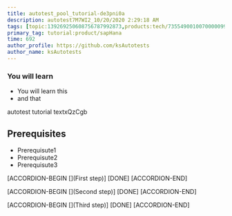 ```yaml
---
title: autotest_pool_tutorial-de3pni0a
description: autotest7M7WI2_10/20/2020 2:29:18 AM
tags: [topic:139269250608756787992873,products:tech/73554900100700000996,tutorial:experience/advanced]
primary_tag: tutorial:product/sapHana
time: 692
author_profile: https://github.com/ksAutotests
author_name: ksAutotests
---
```

### You will learn
- You will learn this
- and that

autotest tutorial textxQzCgb

## Prerequisites
- Prerequisute1
- Prerequisute2
- Prerequisute3

[ACCORDION-BEGIN [](First step)]
[DONE]
[ACCORDION-END]

[ACCORDION-BEGIN [](Second step)]
[DONE]
[ACCORDION-END]

[ACCORDION-BEGIN [](Third step)]
[DONE]
[ACCORDION-END]

